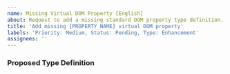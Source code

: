```yaml
---
name: Missing Virtual DOM Property [English]
about: Request to add a missing standard DOM property type definition.
title: 'Add missing [PROPERTY_NAME] virtual DOM property'
labels: 'Priority: Medium, Status: Pending, Type: Enhancement'
assignees: ''
---
```


<!--
If you are asking of adding multiple properties, please propose them in multiple issues.

Make sure the property you are proposing is a standarnd DOM property based on the W3C DOM Specification (https://dom.spec.whatwg.org) or W3C HTML Specification (https://html.spec.whatwg.org/).
-->

<!--
Example:

[W3C DOM specification](https://dom.spec.whatwg.org/#dom-element-classname) specifies `className` property as a standard property of `Element` interface.
-->

### Proposed Type Definition

<!--
Tell us your opinion about the best type representation of the proposed property.

Example:

```purs
newtype ClassName = ClassName String

type ElementProperties r
  = ( className :: ClassName -- | Reflects the `class` attribute.
    | r
    )
```
-->
